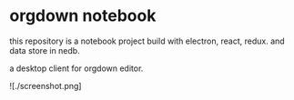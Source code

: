 # orgdown notebook
this repository is a notebook project build with electron, react, redux. and data store in nedb.


a desktop client for orgdown editor.

![./screenshot.png]
